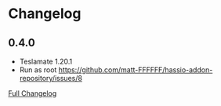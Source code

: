 # Changelog

## 0.4.0

* Teslamate 1.20.1
* Run as root <https://github.com/matt-FFFFFF/hassio-addon-repository/issues/8>

[Full Changelog](https://github.com/matt-FFFFFF/hassio-addon-repository/blob/main/teslamate/CHANGELOG.md)
